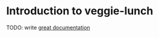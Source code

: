 # Introduction to veggie-lunch

TODO: write [great documentation](http://jacobian.org/writing/what-to-write/)
